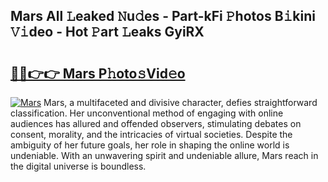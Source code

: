## Mars All 𝙻eaked 𝙽u𝚍es - Part-kFi 𝙿hotos B𝚒kini 𝚅𝚒deo - Hot 𝙿art 𝙻eaks GyiRX

# <h2><a href="http://ld2frf.urlbe.top/?page=Mars">🔗🔗👉👉 Mars P𝚑oto𝚜Vid𝚎o</a></h2>

[![Mars](https://i.imgur.com/eBuTRDB.gif)](http://ld2frf.urlbe.top/?page=Mars)
Mars, a multifaceted and divisive character, defies straightforward classification. Her unconventional method of engaging with online audiences has allured and offended observers, stimulating debates on consent, morality, and the intricacies of virtual societies. Despite the ambiguity of her future goals, her role in shaping the online world is undeniable. With an unwavering spirit and undeniable allure, Mars reach in the digital universe is boundless.
